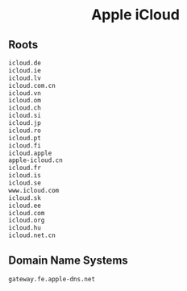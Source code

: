 


<h1 align="center">Apple iCloud</h1>  


## Roots


```html
icloud.de
icloud.ie
icloud.lv
icloud.com.cn
icloud.vn
icloud.om
icloud.ch
icloud.si
icloud.jp
icloud.ro
icloud.pt
icloud.fi
icloud.apple
apple-icloud.cn
icloud.fr
icloud.is
icloud.se
www.icloud.com
icloud.sk
icloud.ee
icloud.com
icloud.org
icloud.hu
icloud.net.cn
```  


## Domain Name Systems


```html
gateway.fe.apple-dns.net
```  

<br>
